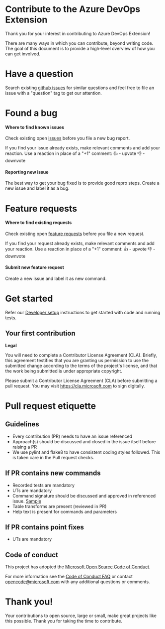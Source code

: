 # Contribute to the Azure DevOps Extension

Thank you for your interest in contributing to Azure DevOps Extension!

There are many ways in which you can contribute, beyond writing code. The goal of this document is to provide a high-level overview of how you can get involved.

# Have a question

Search existing [github issues](https://github.com/Microsoft/vsts-cli/issues?q=is%3Aopen+is%3Aissue+label%3Aquestion) for similar questions and feel free to file an issue with a "question" tag to get our attention. 

# Found a bug

#### Where to find known issues

Check existing open [issues](https://github.com/Microsoft/vsts-cli/issues?q=is%3Aopen+is%3Aissue+label%3Abug) before you file a new bug report. 

If you find your issue already exists, make relevant comments and add your reaction. Use a reaction in place of a "+1" comment:
👍 - upvote
👎 - downvote

#### Reporting new issue

The best way to get your bug fixed is to provide good repro steps. Create a new issue and label it as a bug. 

# Feature requests

#### Where to find existing requests

Check existing open [feature requests](https://github.com/Microsoft/vsts-cli/issues?q=is%3Aissue+is%3Aopen+label%3AFeature) before you file a new request. 

If you find your request already exists, make relevant comments and add your reaction. Use a reaction in place of a "+1" comment:
👍 - upvote
👎 - downvote


#### Submit new feature request 

Create a new issue and label it as new command. 

# Get started 
Refer our [Developer setup](/doc/dev_setup.md) instructions to get started with code and running tests.

## Your first contribution

**Legal**

You will need to complete a Contributor License Agreement (CLA). Briefly, this agreement testifies that you are granting us permission to use the submitted change according to the terms of the project's license, and that the work being submitted is under appropriate copyright.

Please submit a Contributor License Agreement (CLA) before submitting a pull request. You may visit https://cla.microsoft.com to sign digitally.


# Pull request etiquette 

## Guidelines
- Every contribution (PR) needs to have an issue referenced
- Approach(s) should be discussed and closed in the issue itself before raising a PR
- We use pylint and flake8 to have consistent coding styles followed. This is taken care in the Pull request checks.

## If PR contains new commands
- Recorded tests are mandatory
- UTs are mandatory
- Command signature should be discussed and approved in referenced issue. [Sample](https://github.com/Microsoft/vsts-cli/issues/319)
- Table transforms are present (reviewed in PR)
- Help text is present for commands and parameters

## If PR contains point fixes
- UTs are mandatory

## Code of conduct
This project has adopted the [Microsoft Open Source Code of Conduct](https://opensource.microsoft.com/codeofconduct/).

For more information see the [Code of Conduct FAQ](https://opensource.microsoft.com/codeofconduct/faq/) or contact [opencode@microsoft.com](mailto:opencode@microsoft.com) with any additional questions or comments.

# Thank you!

Your contributions to open source, large or small, make great projects like this possible. Thank you for taking the time to contribute.
